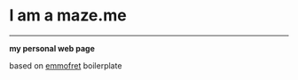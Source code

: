 # I am a maze.me
---
__my personal web page__

based on [emmofret](https://github.com/aleksey-gonchar/emmofret) boilerplate